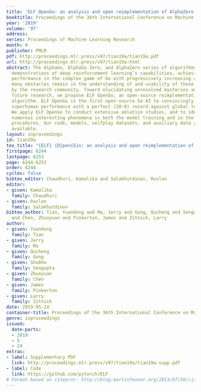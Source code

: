 ```yaml
---
title: 'ELF OpenGo: an analysis and open reimplementation of AlphaZero'
booktitle: Proceedings of the 36th International Conference on Machine Learning
year: '2019'
volume: '97'
address: 
series: Proceedings of Machine Learning Research
month: 0
publisher: PMLR
pdf: http://proceedings.mlr.press/v97/tian19a/tian19a.pdf
url: http://proceedings.mlr.press/v97/tian19a.html
abstract: The AlphaGo, AlphaGo Zero, and AlphaZero series of algorithms are remarkable
  demonstrations of deep reinforcement learning’s capabilities, achieving superhuman
  performance in the complex game of Go with progressively increasing autonomy. However,
  many obstacles remain in the understanding of and usability of these promising approaches
  by the research community. Toward elucidating unresolved mysteries and facilitating
  future research, we propose ELF OpenGo, an open-source reimplementation of the AlphaZero
  algorithm. ELF OpenGo is the first open-source Go AI to convincingly demonstrate
  superhuman performance with a perfect (20:0) record against global top professionals.
  We apply ELF OpenGo to conduct extensive ablation studies, and to identify and analyze
  numerous interesting phenomena in both the model training and in the gameplay inference
  procedures. Our code, models, selfplay datasets, and auxiliary data are publicly
  available.
layout: inproceedings
id: tian19a
tex_title: "{ELF} {O}pen{G}o: an analysis and open reimplementation of {A}lpha{Z}ero"
firstpage: 6244
lastpage: 6253
page: 6244-6253
order: 6244
cycles: false
bibtex_editor: Chaudhuri, Kamalika and Salakhutdinov, Ruslan
editor:
- given: Kamalika
  family: Chaudhuri
- given: Ruslan
  family: Salakhutdinov
bibtex_author: Tian, Yuandong and Ma, Jerry and Gong, Qucheng and Sengupta, Shubho
  and Chen, Zhuoyuan and Pinkerton, James and Zitnick, Larry
author:
- given: Yuandong
  family: Tian
- given: Jerry
  family: Ma
- given: Qucheng
  family: Gong
- given: Shubho
  family: Sengupta
- given: Zhuoyuan
  family: Chen
- given: James
  family: Pinkerton
- given: Larry
  family: Zitnick
date: 2019-05-24
container-title: Proceedings of the 36th International Conference on Machine Learning
genre: inproceedings
issued:
  date-parts:
  - 2019
  - 5
  - 24
extras:
- label: Supplementary PDF
  link: http://proceedings.mlr.press/v97/tian19a/tian19a-supp.pdf
- label: Code
  link: https://github.com/pytorch/ELF
# Format based on citeproc: http://blog.martinfenner.org/2013/07/30/citeproc-yaml-for-bibliographies/
---
```

